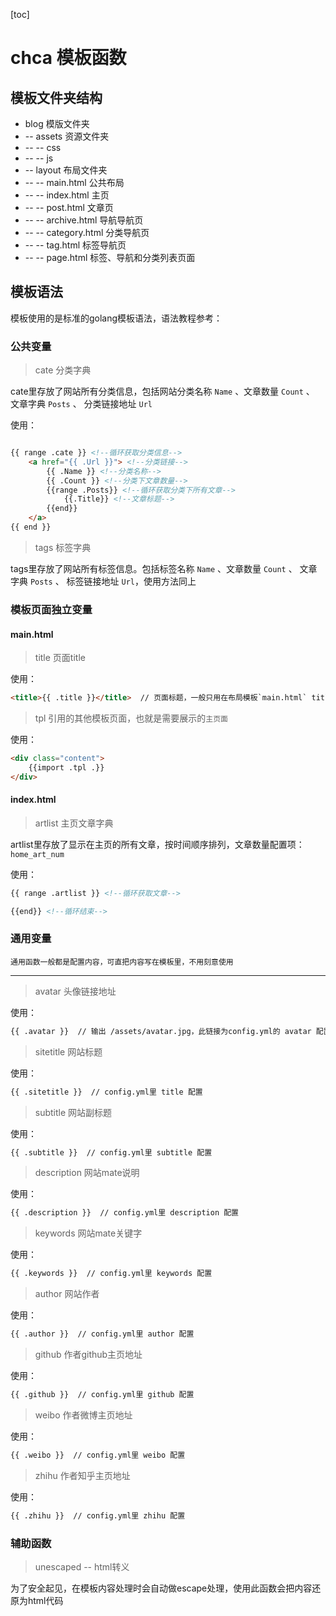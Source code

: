 [toc]

# chca 模板函数

## 模板文件夹结构
- blog  模版文件夹
- -- assets  资源文件夹
- -- -- css
- -- -- js
- -- layout  布局文件夹
- -- -- main.html  公共布局
- -- -- index.html  主页
- -- -- post.html   文章页
- -- -- archive.html 导航导航页
- -- -- category.html 分类导航页
- -- -- tag.html 标签导航页
- -- -- page.html    标签、导航和分类列表页面

## 模板语法

模板使用的是标准的golang模板语法，语法教程参考：

### 公共变量

> cate 分类字典

cate里存放了网站所有分类信息，包括网站分类名称 `Name` 、文章数量 `Count` 、 文章字典 `Posts` 、 分类链接地址 `Url`

使用：
```html

{{ range .cate }} <!--循环获取分类信息-->
    <a href="{{ .Url }}"> <!--分类链接-->
        {{ .Name }} <!--分类名称-->
        {{ .Count }} <!--分类下文章数量-->
        {{range .Posts}} <!--循环获取分类下所有文章-->
            {{.Title}} <!--文章标题-->
        {{end}}
    </a>
{{ end }}

```

> tags 标签字典

tags里存放了网站所有标签信息。包括标签名称 `Name` 、文章数量 `Count` 、 文章字典 `Posts` 、 标签链接地址 `Url`，使用方法同上

### 模板页面独立变量

####  main.html

> title 页面title

使用：
```html
<title>{{ .title }}</title>  // 页面标题，一般只用在布局模板`main.html` title里
```

> tpl 引用的其他模板页面，也就是需要展示的`主页面`

使用：
```html
<div class="content">
    {{import .tpl .}}
</div>

```

#### index.html 

> artlist 主页文章字典
 
artlist里存放了显示在主页的所有文章，按时间顺序排列，文章数量配置项：`home_art_num`

使用：
```html
{{ range .artlist }} <!--循环获取文章-->

{{end}} <!--循环结束-->
```


### 通用变量
`通用函数一般都是配置内容，可直把内容写在模板里，不用刻意使用`

----

> avatar 头像链接地址

使用：
```html
{{ .avatar }}  // 输出 /assets/avatar.jpg，此链接为config.yml的 avatar 配置

```

> sitetitle 网站标题

使用：
```html
{{ .sitetitle }}  // config.yml里 title 配置

```

> subtitle 网站副标题

使用：
```html
{{ .subtitle }}  // config.yml里 subtitle 配置

```

> description 网站mate说明

使用：
```html
{{ .description }}  // config.yml里 description 配置

```

> keywords 网站mate关键字

使用：
```html
{{ .keywords }}  // config.yml里 keywords 配置

```

> author 网站作者

使用：
```html
{{ .author }}  // config.yml里 author 配置

```

> github 作者github主页地址

使用：
```html
{{ .github }}  // config.yml里 github 配置

```

> weibo 作者微博主页地址

使用：
```html
{{ .weibo }}  // config.yml里 weibo 配置

```

> zhihu 作者知乎主页地址

使用：
```html
{{ .zhihu }}  // config.yml里 zhihu 配置

```



### 辅助函数
> unescaped -- html转义

为了安全起见，在模板内容处理时会自动做escape处理，使用此函数会把内容还原为html代码
```html
```
